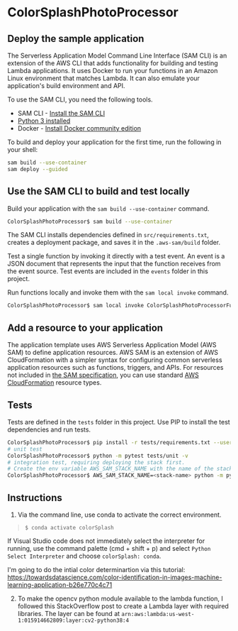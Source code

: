 # ColorSplashPhotoProcessor



## Deploy the sample application

The Serverless Application Model Command Line Interface (SAM CLI) is an extension of the AWS CLI that adds functionality for building and testing Lambda applications. It uses Docker to run your functions in an Amazon Linux environment that matches Lambda. It can also emulate your application's build environment and API.

To use the SAM CLI, you need the following tools.

* SAM CLI - [Install the SAM CLI](https://docs.aws.amazon.com/serverless-application-model/latest/developerguide/serverless-sam-cli-install.html)
* [Python 3 installed](https://www.python.org/downloads/)
* Docker - [Install Docker community edition](https://hub.docker.com/search/?type=edition&offering=community)

To build and deploy your application for the first time, run the following in your shell:

```bash
sam build --use-container
sam deploy --guided
```


## Use the SAM CLI to build and test locally

Build your application with the `sam build --use-container` command.

```bash
ColorSplashPhotoProcessor$ sam build --use-container
```

The SAM CLI installs dependencies defined in `src/requirements.txt`, creates a deployment package, and saves it in the `.aws-sam/build` folder.

Test a single function by invoking it directly with a test event. An event is a JSON document that represents the input that the function receives from the event source. Test events are included in the `events` folder in this project.

Run functions locally and invoke them with the `sam local invoke` command.

```bash
ColorSplashPhotoProcessor$ sam local invoke ColorSplashPhotoProcessorFunction --event events/event.json
```


## Add a resource to your application
The application template uses AWS Serverless Application Model (AWS SAM) to define application resources. AWS SAM is an extension of AWS CloudFormation with a simpler syntax for configuring common serverless application resources such as functions, triggers, and APIs. For resources not included in [the SAM specification](https://github.com/awslabs/serverless-application-model/blob/master/versions/2016-10-31.md), you can use standard [AWS CloudFormation](https://docs.aws.amazon.com/AWSCloudFormation/latest/UserGuide/aws-template-resource-type-ref.html) resource types.


## Tests

Tests are defined in the `tests` folder in this project. Use PIP to install the test dependencies and run tests.

```bash
ColorSplashPhotoProcessor$ pip install -r tests/requirements.txt --user
# unit test
ColorSplashPhotoProcessor$ python -m pytest tests/unit -v
# integration test, requiring deploying the stack first.
# Create the env variable AWS_SAM_STACK_NAME with the name of the stack we are testing
ColorSplashPhotoProcessor$ AWS_SAM_STACK_NAME=<stack-name> python -m pytest tests/integration -v
```

## Instructions

1. Via the command line, use conda to activate the correct environment. 

>`$ conda activate colorSplash`

If Visual Studio code does not immediately select the interpreter for running, use the command palette (cmd + shift + p) and select `Python Select Interpreter` and choose `colorSplash: conda`.

I'm going to do the intial color determinartion via this tutorial: https://towardsdatascience.com/color-identification-in-images-machine-learning-application-b26e770c4c71


2. To make the opencv python module available to the lambda function, I followed this StackOverflow post to create a Lambda layer with required libraries. The layer can be found at `arn:aws:lambda:us-west-1:015914662809:layer:cv2-python38:4
`
